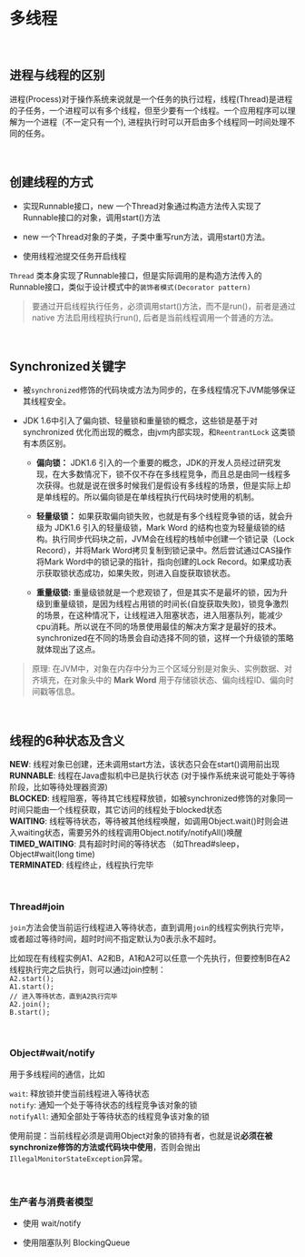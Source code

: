 多线程
======

 

进程与线程的区别
----------------

进程(Process)对于操作系统来说就是一个任务的执行过程，线程(Thread)是进程的子任务，一个进程可以有多个线程，但至少要有一个线程。一个应用程序可以理解为一个进程（不一定只有一个),
进程执行时可以开启由多个线程同一时间处理不同的任务。

 

创建线程的方式
--------------

-   实现Runnable接口，new
    一个Thread对象通过构造方法传入实现了Runnable接口的对象，调用start()方法

-   new 一个Thread对象的子类，子类中重写run方法，调用start()方法。

-   使用线程池提交任务开启线程

`Thread`
类本身实现了Runnable接口，但是实际调用的是构造方法传入的Runnable接口，类似于设计模式中的`装饰者模式(Decorator
pattern)`

>   要通过开启线程执行任务，必须调用start()方法，而不是run()，前者是通过native
>   方法启用线程执行run(), 后者是当前线程调用一个普通的方法。

 

Synchronized关键字
------------------

-   被`synchronized`修饰的代码块或方法为同步的，在多线程情况下JVM能够保证其线程安全。

-   JDK 1.6中引入了偏向锁、轻量锁和重量锁的概念，这些锁是基于对 synchronized
    优化而出现的概念，由jvm内部实现，和`ReentrantLock` 这类锁有本质区别。

    -   **偏向锁：** JDK1.6
        引入的一个重要的概念，JDK的开发人员经过研究发现，在大多数情况下，锁不仅不存在多线程竞争，而且总是由同一线程多次获得。也就是说在很多时候我们是假设有多线程的场景，但是实际上却是单线程的。所以偏向锁是在单线程执行代码块时使用的机制。

    -   **轻量级锁：**
        如果获取偏向锁失败，也就是有多个线程竞争锁的话，就会升级为 JDK1.6
        引入的轻量级锁，Mark Word
        的结构也变为轻量级锁的结构。执行同步代码块之前，JVM会在线程的栈帧中创建一个锁记录（Lock
        Record），并将Mark Word拷贝复制到锁记录中。然后尝试通过CAS操作将Mark
        Word中的锁记录的指针，指向创建的Lock
        Record。如果成功表示获取锁状态成功，如果失败，则进入自旋获取锁状态。

    -   **重量级锁:**
        重量级锁就是一个悲观锁了，但是其实不是最坏的锁，因为升级到重量级锁，是因为线程占用锁的时间长(自旋获取失败)，锁竞争激烈的场景，在这种情况下，让线程进入阻塞状态，进入阻塞队列，能减少cpu消耗。所以说在不同的场景使用最佳的解决方案才是最好的技术。synchronized在不同的场景会自动选择不同的锁，这样一个升级锁的策略就体现出了这点。

>   原理:
>   在JVM中，对象在内存中分为三个区域分别是对象头、实例数据、对齐填充，在对象头中的
>   **Mark Word** 用于存储锁状态、偏向线程ID、偏向时间戳等信息。

 

线程的6种状态及含义
-------------------

**NEW**: 线程对象已创建，还未调用start方法，该状态只会在start()调用前出现  
**RUNNABLE**: 线程在Java虚拟机中已是执行状态
(对于操作系统来说可能处于等待阶段，比如等待处理器资源)  
**BLOCKED**:
线程阻塞，等待其它线程释放锁，如被synchronized修饰的对象同一时间只能由一个线程获取，其它访问的线程处于blocked状态  
**WAITING**:
线程等待状态，等待被其他线程唤醒，如调用Object.wait()时则会进入waiting状态，需要另外的线程调用Object.notify/notifyAll()唤醒  
**TIMED_WAITING**: 具有超时时间的等待状态 （如Thread\#sleep，Object\#wait(long
time)  
**TERMINATED**: 线程终止，线程执行完毕

 

### Thread\#join

`join`方法会使当前运行线程进入等待状态，直到调用`join`的线程实例执行完毕，或者超过等待时间，超时时间不指定默认为0表示永不超时。

比如现在有线程实例A1、A2和B，A1和A2可以任意一个先执行，但要控制B在A2线程执行完之后执行，则可以通过join控制：  
`A2.start();`  
`A1.start();`  
`// 进入等待状态，直到A2执行完毕`  
`A2.join();`  
`B.start();`

 

### Object\#wait/notify

用于多线程间的通信，比如

`wait`: 释放锁并使当前线程进入等待状态  
`notify`: 通知一个处于等待状态的线程竞争该对象的锁  
`notifyAll`: 通知全部处于等待状态的线程竞争该对象的锁

使用前提：当前线程必须是调用Object对象的锁持有者，也就是说**必须在被synchronize修饰的方法或代码块中使用**，否则会抛出`IllegalMonitorStateException`异常。

 

### 生产者与消费者模型

-   使用 wait/notify

-   使用阻塞队列 BlockingQueue
